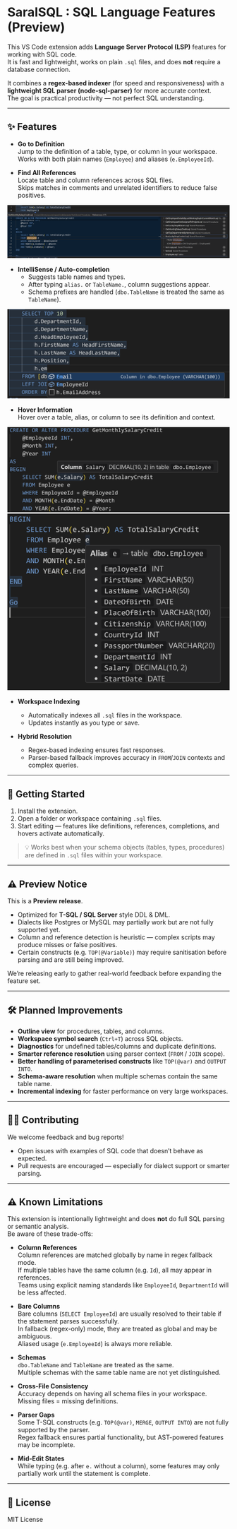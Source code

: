 # SaralSQL : SQL Language Features (Preview)

This VS Code extension adds **Language Server Protocol (LSP)** features for working with SQL code.  
It is fast and lightweight, works on plain `.sql` files, and does **not** require a database connection.  

It combines a **regex-based indexer** (for speed and responsiveness) with a **lightweight SQL parser (node-sql-parser)** for more accurate context.  
The goal is practical productivity — not perfect SQL understanding.

---

## ✨ Features

- **Go to Definition**  
  Jump to the definition of a table, type, or column in your workspace.  
  Works with both plain names (`Employee`) and aliases (`e.EmployeeId`).  

- **Find All References**  
  Locate table and column references across SQL files.  
  Skips matches in comments and unrelated identifiers to reduce false positives.  

![References](Images/References.png)

- **IntelliSense / Auto-completion**  
  - Suggests table names and types.  
  - After typing `alias.` or `TableName.`, column suggestions appear.  
  - Schema prefixes are handled (`dbo.TableName` is treated the same as `TableName`).  

![Completions](Images/Completion.png)

- **Hover Information**  
  Hover over a table, alias, or column to see its definition and context.  

![Hover](ColumnHover.png)![alt text](Images/TableHover.png)

- **Workspace Indexing**  
  - Automatically indexes all `.sql` files in the workspace.  
  - Updates instantly as you type or save.  

- **Hybrid Resolution**  
  - Regex-based indexing ensures fast responses.  
  - Parser-based fallback improves accuracy in `FROM`/`JOIN` contexts and complex queries.  

---

## 🚀 Getting Started

1. Install the extension.  
2. Open a folder or workspace containing `.sql` files.  
3. Start editing — features like definitions, references, completions, and hovers activate automatically.  

> 💡 Works best when your schema objects (tables, types, procedures) are defined in `.sql` files within your workspace.  

---

## ⚠️ Preview Notice

This is a **Preview release**.  
- Optimized for **T-SQL / SQL Server** style DDL & DML.  
- Dialects like Postgres or MySQL may partially work but are not fully supported yet.  
- Column and reference detection is heuristic — complex scripts may produce misses or false positives.  
- Certain constructs (e.g. `TOP(@Variable)`) may require sanitisation before parsing and are still being improved.  

We’re releasing early to gather real-world feedback before expanding the feature set.  

---

## 🛠 Planned Improvements

- **Outline view** for procedures, tables, and columns.  
- **Workspace symbol search** (`Ctrl+T`) across SQL objects.  
- **Diagnostics** for undefined tables/columns and duplicate definitions.  
- **Smarter reference resolution** using parser context (`FROM` / `JOIN` scope).  
- **Better handling of parameterised constructs** like `TOP(@var)` and `OUTPUT INTO`.  
- **Schema-aware resolution** when multiple schemas contain the same table name.  
- **Incremental indexing** for faster performance on very large workspaces.  

---

## 🧑‍💻 Contributing

We welcome feedback and bug reports!  
- Open issues with examples of SQL code that doesn’t behave as expected.  
- Pull requests are encouraged — especially for dialect support or smarter parsing.  

---

## ⚠️ Known Limitations

This extension is intentionally lightweight and does **not** do full SQL parsing or semantic analysis.  
Be aware of these trade-offs:

- **Column References**  
  Column references are matched globally by name in regex fallback mode.  
  If multiple tables have the same column (e.g. `Id`), all may appear in references.  
  Teams using explicit naming standards like `EmployeeId`, `DepartmentId` will be less affected.  

- **Bare Columns**  
  Bare columns (`SELECT EmployeeId`) are usually resolved to their table if the statement parses successfully.  
  In fallback (regex-only) mode, they are treated as global and may be ambiguous.  
  Aliased usage (`e.EmployeeId`) is always more reliable.  

- **Schemas**  
  `dbo.TableName` and `TableName` are treated as the same.  
  Multiple schemas with the same table name are not yet distinguished.  

- **Cross-File Consistency**  
  Accuracy depends on having all schema files in your workspace.  
  Missing files = missing definitions.  

- **Parser Gaps**  
  Some T-SQL constructs (e.g. `TOP(@var)`, `MERGE`, `OUTPUT INTO`) are not fully supported by the parser.  
  Regex fallback ensures partial functionality, but AST-powered features may be incomplete.  

- **Mid-Edit States**  
  While typing (e.g. after `e.` without a column), some features may only partially work until the statement is complete.  

---

## 📜 License

MIT License
